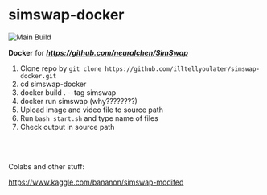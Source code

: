 # simswap-docker

![Main Build](https://github.com/nlemeshko/SimSWAP-docker/actions/workflows/build.yml/badge.svg)

**Docker** for ***https://github.com/neuralchen/SimSwap***

1. Clone repo by ```git clone https://github.com/illtellyoulater/simswap-docker.git```
2. cd simswap-docker
3. docker build . --tag simswap
4. docker run simswap (why????????)
5. Upload image and video file to source path
6. Run ```bash start.sh``` and type name of files
7. Check output in source path

<br><br>

Colabs and other stuff:

https://www.kaggle.com/bananon/simswap-modifed
